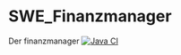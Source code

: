 # SWE_Finanzmanager
Der finanzmanager
[![Java CI](https://github.com/Akamagami/SWE_Finanzmanager/actions/workflows/junit.yml/badge.svg)](https://github.com/Akamagami/SWE_Finanzmanager/actions/workflows/junit.yml)
